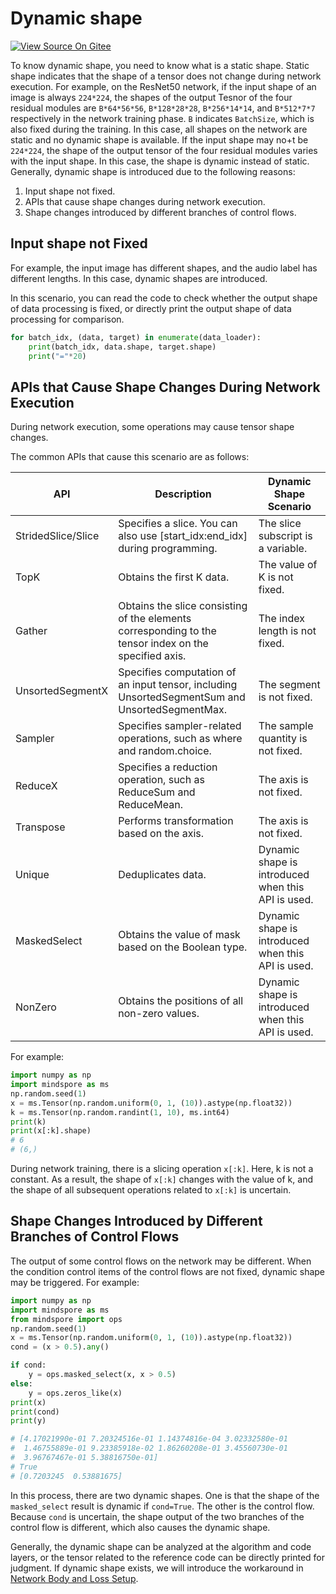 # Dynamic shape

[![View Source On Gitee](https://mindspore-website.obs.cn-north-4.myhuaweicloud.com/website-images/master/resource/_static/logo_source_en.svg)](https://gitee.com/mindspore/docs/blob/master/docs/mindspore/source_en/migration_guide/dynamic_shape.md)

To know dynamic shape, you need to know what is a static shape.
Static shape indicates that the shape of a tensor does not change during network execution.
For example, on the ResNet50 network, if the input shape of an image is always `224*224`, the shapes of the output Tesnor of the four residual modules are `B*64*56*56`, `B*128*28*28`, `B*256*14*14`, and `B*512*7*7` respectively in the network training phase. `B` indicates `BatchSize`, which is also fixed during the training. In this case, all shapes on the network are static and no dynamic shape is available.
If the input shape may no+t be `224*224`, the shape of the output tensor of the four residual modules varies with the input shape. In this case, the shape is dynamic instead of static. Generally, dynamic shape is introduced due to the following reasons:

1. Input shape not fixed.
2. APIs that cause shape changes during network execution.
3. Shape changes introduced by different branches of control flows.

## Input shape not Fixed

For example, the input image has different shapes, and the audio label has different lengths. In this case, dynamic shapes are introduced.

In this scenario, you can read the code to check whether the output shape of data processing is fixed, or directly print the output shape of data processing for comparison.

```python
for batch_idx, (data, target) in enumerate(data_loader):
    print(batch_idx, data.shape, target.shape)
    print("="*20)
```

## APIs that Cause Shape Changes During Network Execution

During network execution, some operations may cause tensor shape changes.

The common APIs that cause this scenario are as follows:

| API | Description| Dynamic Shape Scenario|
| ---- | ----- | ------- |
| StridedSlice/Slice | Specifies a slice. You can also use [start_idx:end_idx] during programming.| The slice subscript is a variable.|
| TopK | Obtains the first K data.| The value of K is not fixed.|
| Gather | Obtains the slice consisting of the elements corresponding to the tensor index on the specified axis.| The index length is not fixed.|
| UnsortedSegmentX | Specifies computation of an input tensor, including UnsortedSegmentSum and UnsortedSegmentMax.| The segment is not fixed.|
| Sampler | Specifies sampler-related operations, such as where and random.choice.| The sample quantity is not fixed.|
| ReduceX | Specifies a reduction operation, such as ReduceSum and ReduceMean.| The axis is not fixed.|
| Transpose | Performs transformation based on the axis.| The axis is not fixed.|
| Unique | Deduplicates data.| Dynamic shape is introduced when this API is used.|
| MaskedSelect | Obtains the value of mask based on the Boolean type.| Dynamic shape is introduced when this API is used.|
| NonZero | Obtains the positions of all non-zero values.| Dynamic shape is introduced when this API is used.|

For example:

```python
import numpy as np
import mindspore as ms
np.random.seed(1)
x = ms.Tensor(np.random.uniform(0, 1, (10)).astype(np.float32))
k = ms.Tensor(np.random.randint(1, 10), ms.int64)
print(k)
print(x[:k].shape)
# 6
# (6,)
```

During network training, there is a slicing operation `x[:k]`. Here, k is not a constant. As a result, the shape of `x[:k]` changes with the value of k, and the shape of all subsequent operations related to `x[:k]` is uncertain.

## Shape Changes Introduced by Different Branches of Control Flows

The output of some control flows on the network may be different. When the condition control items of the control flows are not fixed, dynamic shape may be triggered. For example:

```python
import numpy as np
import mindspore as ms
from mindspore import ops
np.random.seed(1)
x = ms.Tensor(np.random.uniform(0, 1, (10)).astype(np.float32))
cond = (x > 0.5).any()

if cond:
    y = ops.masked_select(x, x > 0.5)
else:
    y = ops.zeros_like(x)
print(x)
print(cond)
print(y)

# [4.17021990e-01 7.20324516e-01 1.14374816e-04 3.02332580e-01
#  1.46755889e-01 9.23385918e-02 1.86260208e-01 3.45560730e-01
#  3.96767467e-01 5.38816750e-01]
# True
# [0.7203245  0.53881675]
```

In this process, there are two dynamic shapes. One is that the shape of the `masked_select` result is dynamic if `cond=True`. The other is the control flow. Because `cond` is uncertain, the shape output of the two branches of the control flow is different, which also causes the dynamic shape.

Generally, the dynamic shape can be analyzed at the algorithm and code layers, or the tensor related to the reference code can be directly printed for judgment. If dynamic shape exists, we will introduce the workaround in [Network Body and Loss Setup](https://www.mindspore.cn/docs/en/master/migration_guide/model_development/model_and_cell.html).
